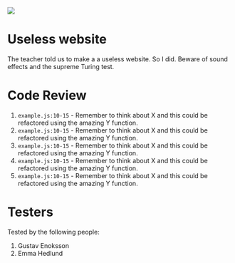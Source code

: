 ![](https://media3.giphy.com/media/tKxvuLmOaKEDQ2hWie/giphy.gif?cid=ecf05e47wr67jsp7al790vnwaez0qttza1i18bl8i83hoa6o&ep=v1_gifs_search&rid=giphy.gif&ct=g)

# Useless website

The teacher told us to make a a useless website. So I did. Beware of sound effects and the supreme Turing test.

# Code Review

1. `example.js:10-15` - Remember to think about X and this could be refactored using the amazing Y function.
1. `example.js:10-15` - Remember to think about X and this could be refactored using the amazing Y function.
1. `example.js:10-15` - Remember to think about X and this could be refactored using the amazing Y function.
1. `example.js:10-15` - Remember to think about X and this could be refactored using the amazing Y function.
1. `example.js:10-15` - Remember to think about X and this could be refactored using the amazing Y function.

# Testers

Tested by the following people:

1. Gustav Enoksson
2. Emma Hedlund
